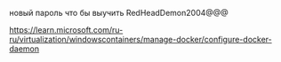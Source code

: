 новый пароль что бы выучить
RedHeadDemon2004@@@

https://learn.microsoft.com/ru-ru/virtualization/windowscontainers/manage-docker/configure-docker-daemon
